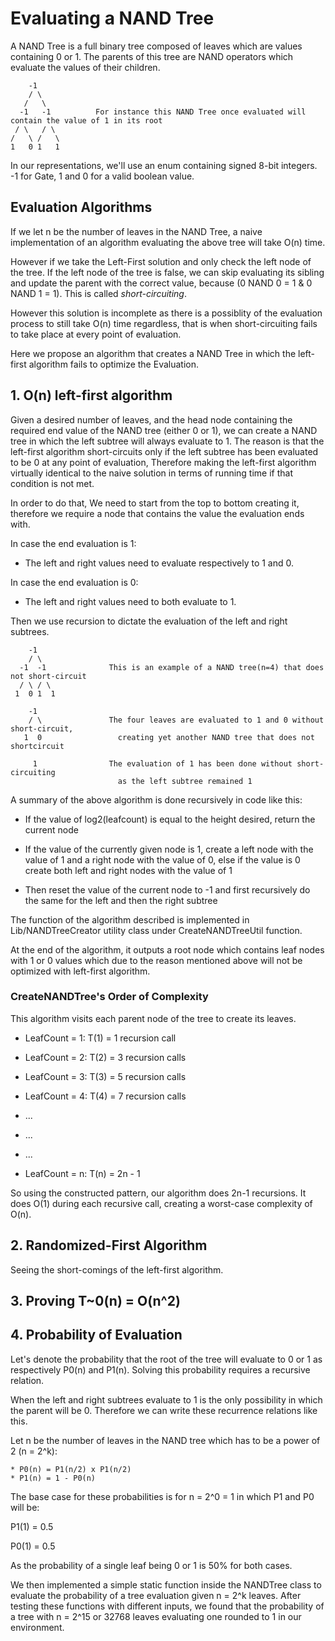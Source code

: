 # Evaluating a NAND Tree

A NAND Tree is a full binary tree composed of leaves which are values containing 0 or 1. The parents of this tree are NAND operators which evaluate the values of their children.

        -1
        / \
       /   \
      -1   -1          For instance this NAND Tree once evaluated will contain the value of 1 in its root
     / \   / \
    /   \ /   \
    1   0 1   1

In our representations, we'll use an enum containing signed 8-bit integers. -1 for Gate, 1 and 0 for a valid boolean value.

## Evaluation Algorithms

If we let n be the number of leaves in the NAND Tree, a naive implementation of an algorithm evaluating the above tree will take O(n) time.

However if we take the Left-First solution and only check the left node of the tree. If the left node of the tree is false, we can skip evaluating its sibling and update the parent with the correct value, because (0 NAND 0 = 1 & 0 NAND 1 = 1). This is called *short-circuiting*.

However this solution is incomplete as there is a possiblity of the evaluation process to still take O(n) time regardless, that is when short-circuiting fails to take place at every point of evaluation.

Here we propose an algorithm that creates a NAND Tree in which the left-first algorithm fails to optimize the Evaluation.

## 1. O(n) left-first algorithm

Given a desired number of leaves, and the head node containing the required end value of the NAND tree (either 0 or 1), we can create a NAND tree in which the left subtree will always evaluate to 1. The reason is that the left-first algorithm short-circuits only if the left subtree has been evaluated to be 0 at any point of evaluation, Therefore making the left-first algorithm virtually identical to the naive solution in terms of running time if that condition is not met.

In order to do that, We need to start from the top to bottom creating it, therefore we require a node that contains the value the evaluation ends with.

In case the end evaluation is 1:

* The left and right values need to evaluate respectively to 1 and 0.

In case the end evaluation is 0:

* The left and right values need to both evaluate to 1.

Then we use recursion to dictate the evaluation of the left and right subtrees.

        -1
        / \
      -1  -1              This is an example of a NAND tree(n=4) that does not short-circuit
      / \ / \
     1  0 1  1

        -1
        / \               The four leaves are evaluated to 1 and 0 without short-circuit,
       1  0                 creating yet another NAND tree that does not shortcircuit             

         1                The evaluation of 1 has been done without short-circuiting 
                            as the left subtree remained 1

A summary of the above algorithm is done recursively in code like this:

* If the value of log2(leafcount) is equal to the height desired, return the current node

* If the value of the currently given node is 1, create a left node with the value of 1 and a right node with the value of 0, else if the value is 0 create both left and right nodes with the value of 1

* Then reset the value of the current node to -1 and first recursively do the same for the left and then the right subtree

The function of the algorithm described is implemented in Lib/NANDTreeCreator utility class under CreateNANDTreeUtil function.

At the end of the algorithm, it outputs a root node which contains leaf nodes with 1 or 0 values which due to the reason mentioned above will not be optimized with left-first algorithm.

### CreateNANDTree's Order of Complexity

This algorithm visits each parent node of the tree to create its leaves.

* LeafCount = 1: T(1) = 1 recursion call
* LeafCount = 2: T(2) = 3 recursion calls
* LeafCount = 3: T(3) = 5 recursion calls
* LeafCount = 4: T(4) = 7 recursion calls
* ...
* ...
* ...

* LeafCount = n: T(n) = 2n - 1

So using the constructed pattern, our algorithm does 2n-1 recursions. It does O(1) during each recursive call, creating a worst-case complexity of O(n).

## 2. Randomized-First Algorithm

Seeing the short-comings of the left-first algorithm.

## 3. Proving T~0(n) = O(n^2)

## 4. Probability of Evaluation

Let's denote the probability that the root of the tree will evaluate to 0 or 1 as respectively P0(n) and P1(n). Solving this probability requires a recursive relation.

When the left and right subtrees evaluate to 1 is the only possibility in which the parent will be 0. Therefore we can write these recurrence relations like this.

Let n be the number of leaves in the NAND tree which has to be a power of 2 (n = 2^k):

    * P0(n) = P1(n/2) x P1(n/2)
    * P1(n) = 1 - P0(n)

The base case for these probabilities is for n = 2^0 = 1 in which P1 and P0 will be:

P1(1) = 0.5

P0(1) = 0.5

As the probability of a single leaf being 0 or 1 is 50% for both cases.

We then implemented a simple static function inside the NANDTree class to evaluate the probability of a tree evaluation given n = 2^k leaves. After testing these functions with different inputs, we found that the probability of a tree with n = 2^15 or 32768 leaves evaluating one rounded to 1 in our environment.
